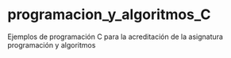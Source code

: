 # programacion_y_algoritmos_C
Ejemplos de programación C para la acreditación de la asignatura programación y algoritmos
